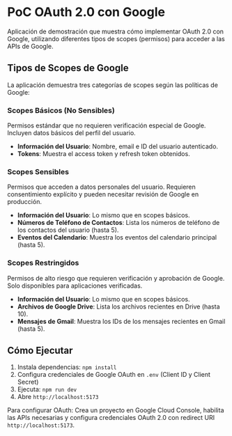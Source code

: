# PoC OAuth 2.0 con Google

Aplicación de demostración que muestra cómo implementar OAuth 2.0 con Google, utilizando diferentes tipos de scopes (permisos) para acceder a las APIs de Google.

## Tipos de Scopes de Google

La aplicación demuestra tres categorías de scopes según las políticas de Google:

### Scopes Básicos (No Sensibles)
Permisos estándar que no requieren verificación especial de Google. Incluyen datos básicos del perfil del usuario.
- **Información del Usuario**: Nombre, email e ID del usuario autenticado.
- **Tokens**: Muestra el access token y refresh token obtenidos.

### Scopes Sensibles
Permisos que acceden a datos personales del usuario. Requieren consentimiento explícito y pueden necesitar revisión de Google en producción.
- **Información del Usuario**: Lo mismo que en scopes básicos.
- **Números de Teléfono de Contactos**: Lista los números de teléfono de los contactos del usuario (hasta 5).
- **Eventos del Calendario**: Muestra los eventos del calendario principal (hasta 5).

### Scopes Restringidos
Permisos de alto riesgo que requieren verificación y aprobación de Google. Solo disponibles para aplicaciones verificadas.
- **Información del Usuario**: Lo mismo que en scopes básicos.
- **Archivos de Google Drive**: Lista los archivos recientes en Drive (hasta 10).
- **Mensajes de Gmail**: Muestra los IDs de los mensajes recientes en Gmail (hasta 5).

## Cómo Ejecutar

1. Instala dependencias: `npm install`
2. Configura credenciales de Google OAuth en `.env` (Client ID y Client Secret)
3. Ejecuta: `npm run dev`
4. Abre `http://localhost:5173`

Para configurar OAuth: Crea un proyecto en Google Cloud Console, habilita las APIs necesarias y configura credenciales OAuth 2.0 con redirect URI `http://localhost:5173`.